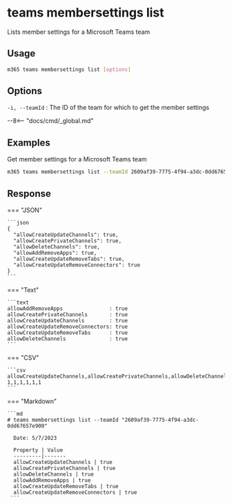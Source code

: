 # teams membersettings list

Lists member settings for a Microsoft Teams team

## Usage

```sh
m365 teams membersettings list [options]
```

## Options

`-i, --teamId`
: The ID of the team for which to get the member settings

--8<-- "docs/cmd/_global.md"

## Examples

Get member settings for a Microsoft Teams team

```sh
m365 teams membersettings list --teamId 2609af39-7775-4f94-a3dc-0dd67657e900
```

## Response

=== "JSON"

    ```json
    {
      "allowCreateUpdateChannels": true,
      "allowCreatePrivateChannels": true,
      "allowDeleteChannels": true,
      "allowAddRemoveApps": true,
      "allowCreateUpdateRemoveTabs": true,
      "allowCreateUpdateRemoveConnectors": true
    }
    ```

=== "Text"

    ```text
    allowAddRemoveApps               : true
    allowCreatePrivateChannels       : true
    allowCreateUpdateChannels        : true
    allowCreateUpdateRemoveConnectors: true
    allowCreateUpdateRemoveTabs      : true
    allowDeleteChannels              : true
    ```

=== "CSV"

    ```csv
    allowCreateUpdateChannels,allowCreatePrivateChannels,allowDeleteChannels,allowAddRemoveApps,allowCreateUpdateRemoveTabs,allowCreateUpdateRemoveConnectors
    1,1,1,1,1,1
    ```

=== "Markdown"

    ```md
    # teams membersettings list --teamId "2609af39-7775-4f94-a3dc-0dd67657e900"

      Date: 5/7/2023

      Property | Value
      ---------|-------
      allowCreateUpdateChannels | true
      allowCreatePrivateChannels | true
      allowDeleteChannels | true
      allowAddRemoveApps | true
      allowCreateUpdateRemoveTabs | true
      allowCreateUpdateRemoveConnectors | true
     ```
